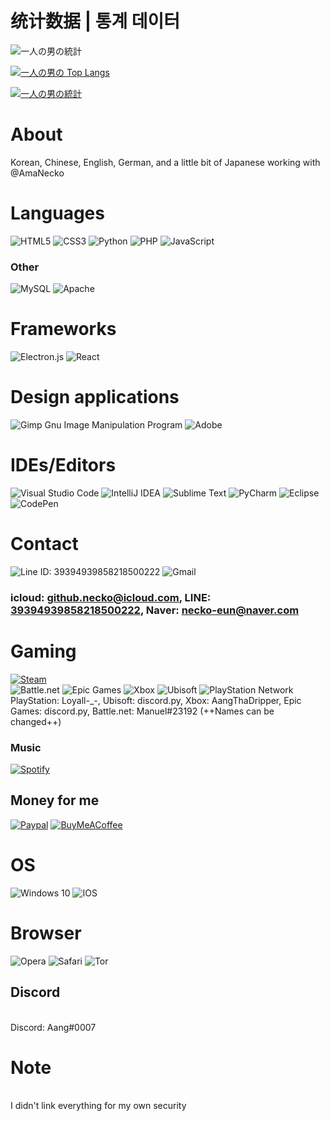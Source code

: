 # 统计数据 | 통계 데이터

![一人の男の統計](https://github-readme-stats.vercel.app/api?username=prncAzula&theme=midnight-purple&show_icons=true)

[![一人の男の Top Langs](https://github-readme-stats.vercel.app/api/top-langs/?username=prncAzula&layout=compact&theme=midnight-purple)](https://github.com/prncAzula/github-readme-stats)

[![一人の男の統計](https://github-readme-stats.vercel.app/api/wakatime?username=@necko&theme=midnight-purple)](https://github.com/prncAzula/github-readme-stats)
# About 
Korean, Chinese, English, German, and a little bit of Japanese
working with @AmaNecko

# Languages 
![HTML5](https://img.shields.io/badge/html5-%23E34F26.svg?style=for-the-badge&logo=html5&logoColor=white)
![CSS3](https://img.shields.io/badge/css3-%231572B6.svg?style=for-the-badge&logo=css3&logoColor=white)
![Python](https://img.shields.io/badge/python-%2314354C.svg?style=for-the-badge&logo=python&logoColor=white)
![PHP](https://img.shields.io/badge/php-%23777BB4.svg?style=for-the-badge&logo=php&logoColor=white)
![JavaScript](https://img.shields.io/badge/javascript-%23323330.svg?style=for-the-badge&logo=javascript&logoColor=%23F7DF1E)

### Other
![MySQL](https://img.shields.io/badge/mysql-%2300f.svg?style=for-the-badge&logo=mysql&logoColor=white)
![Apache](https://img.shields.io/badge/apache-%23D42029.svg?style=for-the-badge&logo=apache&logoColor=white)

# Frameworks
![Electron.js](https://img.shields.io/badge/Electron-191970?style=for-the-badge&logo=Electron&logoColor=white)
![React](https://img.shields.io/badge/react-%2320232a.svg?style=for-the-badge&logo=react&logoColor=%2361DAFB)

# Design applications
![Gimp Gnu Image Manipulation Program](https://img.shields.io/badge/Gimp-657D8B?style=for-the-badge&logo=gimp&logoColor=FFFFFF)
![Adobe](https://img.shields.io/badge/adobe-%23FF0000.svg?style=for-the-badge&logo=adobe&logoColor=white)

# IDEs/Editors
![Visual Studio Code](https://img.shields.io/badge/VisualStudioCode-0078d7.svg?style=for-the-badge&logo=visual-studio-code&logoColor=white)
![IntelliJ IDEA](https://img.shields.io/badge/IntelliJIDEA-000000.svg?style=for-the-badge&logo=intellij-idea&logoColor=white)
![Sublime Text](https://img.shields.io/badge/sublime_text-%23575757.svg?style=for-the-badge&logo=sublime-text&logoColor=important)
![PyCharm](https://img.shields.io/badge/pycharm-143?style=for-the-badge&logo=pycharm&logoColor=black&color=black&labelColor=green)
![Eclipse](https://img.shields.io/badge/Eclipse-FE7A16.svg?style=for-the-badge&logo=Eclipse&logoColor=white)
![CodePen](https://img.shields.io/badge/CodePen-white?style=for-the-badge&logo=codepen&logoColor=black)

# Contact 
![Line ID: 39394939858218500222](https://img.shields.io/badge/Line-00C300?style=for-the-badge&logo=line&logoColor=white)
![Gmail](https://img.shields.io/badge/Gmail-D14836?style=for-the-badge&logo=gmail&logoColor=white)
### icloud: github.necko@icloud.com, LINE: [39394939858218500222](https://cdn.discordapp.com/attachments/525617694062542870/871067820681728020/image0.jpg), Naver: necko-eun@naver.com 

# Gaming
[![Steam](https://img.shields.io/badge/steam-%23000000.svg?style=for-the-badge&logo=steam&logoColor=white)](https://steamcommunity.com/id/discordpy)
<br> ![Battle.net](https://img.shields.io/badge/battle.net-%2300AEFF.svg?style=for-the-badge&logo=battle.net&logoColor=white)
![Epic Games](https://img.shields.io/badge/epicgames-%23313131.svg?style=for-the-badge&logo=epicgames&logoColor=white)
![Xbox](https://img.shields.io/badge/xbox-%23107C10.svg?style=for-the-badge&logo=xbox&logoColor=white)
![Ubisoft](https://img.shields.io/badge/Ubisoft-%23F5F5F5.svg?style=for-the-badge&logo=Ubisoft&logoColor=black)
![PlayStation Network](https://img.shields.io/badge/PSN-%230070D1.svg?style=for-the-badge&logo=Playstation&logoColor=white)
<br> PlayStation: Loyall-_-, Ubisoft: discord.py, Xbox: AangThaDripper, Epic Games: discord.py, Battle.net: Manuel#23192
(++Names can be changed++)

### Music
[![Spotify](https://img.shields.io/badge/Spotify-1ED760?style=for-the-badge&logo=spotify&logoColor=white)](https://open.spotify.com/user/каща)

## Money for me 
[![Paypal](https://img.shields.io/badge/PayPal-00457C?style=for-the-badge&logo=paypal&logoColor=white)](https://www.paypal.com/paypalme/how2aviation)
[![BuyMeACoffee](https://img.shields.io/badge/Buy%20Me%20a%20Coffee-ffdd00?style=for-the-badge&logo=buy-me-a-coffee&logoColor=black)](https://www.buymeacoffee.com/azula)

# OS 
![Windows 10](https://img.shields.io/badge/Windows-0078D6?style=for-the-badge&logo=windows&logoColor=white)
![IOS](https://img.shields.io/badge/iOS-000000?style=for-the-badge&logo=ios&logoColor=white)

# Browser 
![Opera](https://img.shields.io/badge/Opera-FF1B2D?style=for-the-badge&logo=Opera&logoColor=white)
![Safari](https://img.shields.io/badge/Safari-000000?style=for-the-badge&logo=Safari&logoColor=white)
![Tor](https://img.shields.io/badge/Tor-7D4698?style=for-the-badge&logo=Tor-Browser&logoColor=white)

## Discord
<br> Discord: Aang#0007

# Note
<br> I didn't link everything for my own security
